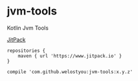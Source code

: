 # jvm-tools

Kotlin Jvm Tools

[JitPack](https://jitpack.io/#welostyou/jvm-tools)

```
repositories {
    maven { url 'https://www.jitpack.io' }
}
```

```
compile 'com.github.welostyou:jvm-tools:x.y.z'
```